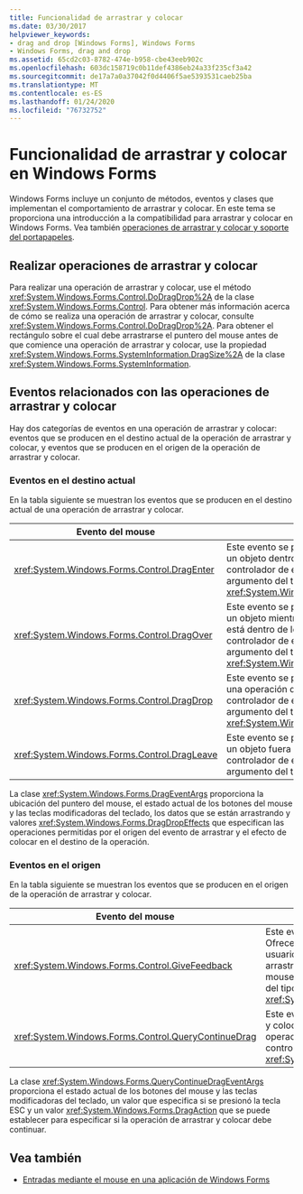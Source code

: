 ```yaml
---
title: Funcionalidad de arrastrar y colocar
ms.date: 03/30/2017
helpviewer_keywords:
- drag and drop [Windows Forms], Windows Forms
- Windows Forms, drag and drop
ms.assetid: 65cd2c03-8782-474e-b958-cbe43eeb902c
ms.openlocfilehash: 603dc158719c0b11def4386eb24a33f235cf3a42
ms.sourcegitcommit: de17a7a0a37042f0d4406f5ae5393531caeb25ba
ms.translationtype: MT
ms.contentlocale: es-ES
ms.lasthandoff: 01/24/2020
ms.locfileid: "76732752"
---
```

# <a name="drag-and-drop-functionality-in-windows-forms"></a>Funcionalidad de arrastrar y colocar en Windows Forms
Windows Forms incluye un conjunto de métodos, eventos y clases que implementan el comportamiento de arrastrar y colocar. En este tema se proporciona una introducción a la compatibilidad para arrastrar y colocar en Windows Forms.  Vea también [operaciones de arrastrar y colocar y soporte del portapapeles](./advanced/drag-and-drop-operations-and-clipboard-support.md).  
  
## <a name="performing-drag-and-drop-operations"></a>Realizar operaciones de arrastrar y colocar  
 Para realizar una operación de arrastrar y colocar, use el método <xref:System.Windows.Forms.Control.DoDragDrop%2A> de la clase <xref:System.Windows.Forms.Control>. Para obtener más información acerca de cómo se realiza una operación de arrastrar y colocar, consulte <xref:System.Windows.Forms.Control.DoDragDrop%2A>. Para obtener el rectángulo sobre el cual debe arrastrarse el puntero del mouse antes de que comience una operación de arrastrar y colocar, use la propiedad <xref:System.Windows.Forms.SystemInformation.DragSize%2A> de la clase <xref:System.Windows.Forms.SystemInformation>.  
  
## <a name="events-related-to-drag-and-drop-operations"></a>Eventos relacionados con las operaciones de arrastrar y colocar  
 Hay dos categorías de eventos en una operación de arrastrar y colocar: eventos que se producen en el destino actual de la operación de arrastrar y colocar, y eventos que se producen en el origen de la operación de arrastrar y colocar.  
  
### <a name="events-on-the-current-target"></a>Eventos en el destino actual  
 En la tabla siguiente se muestran los eventos que se producen en el destino actual de una operación de arrastrar y colocar.  
  
|Evento del mouse|Descripción|  
|-----------------|-----------------|  
|<xref:System.Windows.Forms.Control.DragEnter>|Este evento se produce cuando se arrastra un objeto dentro de los límites del control. El controlador de este evento recibe un argumento del tipo <xref:System.Windows.Forms.DragEventArgs>.|  
|<xref:System.Windows.Forms.Control.DragOver>|Este evento se produce cuando se arrastra un objeto mientras el puntero del mouse está dentro de los límites del control. El controlador de este evento recibe un argumento del tipo <xref:System.Windows.Forms.DragEventArgs>.|  
|<xref:System.Windows.Forms.Control.DragDrop>|Este evento se produce cuando se completa una operación de arrastrar y colocar. El controlador de este evento recibe un argumento del tipo <xref:System.Windows.Forms.DragEventArgs>.|  
|<xref:System.Windows.Forms.Control.DragLeave>|Este evento se produce cuando se arrastra un objeto fuera de los límites del control. El controlador de este evento recibe un argumento del tipo <xref:System.EventArgs>.|  
  
 La clase <xref:System.Windows.Forms.DragEventArgs> proporciona la ubicación del puntero del mouse, el estado actual de los botones del mouse y las teclas modificadoras del teclado, los datos que se están arrastrando y valores <xref:System.Windows.Forms.DragDropEffects> que especifican las operaciones permitidas por el origen del evento de arrastrar y el efecto de colocar en el destino de la operación.  
  
### <a name="events-on-the-source"></a>Eventos en el origen  
 En la tabla siguiente se muestran los eventos que se producen en el origen de la operación de arrastrar y colocar.  
  
|Evento del mouse|Descripción|  
|-----------------|-----------------|  
|<xref:System.Windows.Forms.Control.GiveFeedback>|Este evento se produce durante una operación de arrastre. Ofrece la oportunidad de dar una indicación visual al usuario de que se está produciendo la operación de arrastrar y colocar, por ejemplo, cambiar el puntero del mouse. El controlador de este evento recibe un argumento del tipo <xref:System.Windows.Forms.GiveFeedbackEventArgs>.|  
|<xref:System.Windows.Forms.Control.QueryContinueDrag>|Este evento se produce durante una operación de arrastrar y colocar, y permite al origen de arrastre determinar si la operación de arrastrar y colocar tiene que cancelarse. El controlador de este evento recibe un argumento del tipo <xref:System.Windows.Forms.QueryContinueDragEventArgs>.|  
  
 La clase <xref:System.Windows.Forms.QueryContinueDragEventArgs> proporciona el estado actual de los botones del mouse y las teclas modificadoras del teclado, un valor que especifica si se presionó la tecla ESC y un valor <xref:System.Windows.Forms.DragAction> que se puede establecer para especificar si la operación de arrastrar y colocar debe continuar.  
  
## <a name="see-also"></a>Vea también

- [Entradas mediante el mouse en una aplicación de Windows Forms](mouse-input-in-a-windows-forms-application.md)
